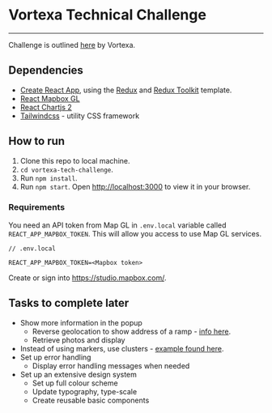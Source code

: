 # Vortexa Technical Challenge
---

Challenge is outlined [here](https://github.com/JRGranell/javascript-challenge) by Vortexa.

## Dependencies

- [Create React App](https://github.com/facebook/create-react-app), using the [Redux](https://redux.js.org/) and [Redux Toolkit](https://redux-toolkit.js.org/) template.
- [React Mapbox GL](https://visgl.github.io/react-map-gl/)
- [React Chartjs 2](https://www.npmjs.com/package/react-chartjs-2)
- [Tailwindcss](https://tailwindcss.com/) - utility CSS framework

## How to run

1. Clone this repo to local machine.
2. `cd vortexa-tech-challenge`.
3. Run `npm install`.
4. Run `npm start`. Open [http://localhost:3000](http://localhost:3000) to view it in your browser.

### Requirements

You need an API token from Map GL in `.env.local` variable called `REACT_APP_MAPBOX_TOKEN`. This will allow you access to use Map GL services.

```
// .env.local

REACT_APP_MAPBOX_TOKEN=<Mapbox token>
```

Create or sign into https://studio.mapbox.com/.

## Tasks to complete later

* Show more information in the popup
    * Reverse geolocation to show address of a ramp - [info here](https://docs.mapbox.com/api/search/geocoding/#reverse-geocoding).
    * Retrieve photos and display
* Instead of using markers, use clusters - [example found here](http://visgl.github.io/react-map-gl/examples/clusters).
* Set up error handling
    * Display error handling messages when needed
* Set up an extensive design system
    * Set up full colour scheme
    * Update typography, type-scale
    * Create reusable basic components 
